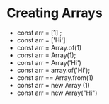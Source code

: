 # Creating Arrays 
   * const arr = [1] ; 
   * const arr = ['Hi']
   * const arr = Array.of(1)
   * const arr = Array(1); 
   * const arr = Array('Hi')
   * const arr = array.of('Hi'); 
   * const arr == Array.from(1)
   * const arr = new Array (1)
   * const arr = new Array("Hi")